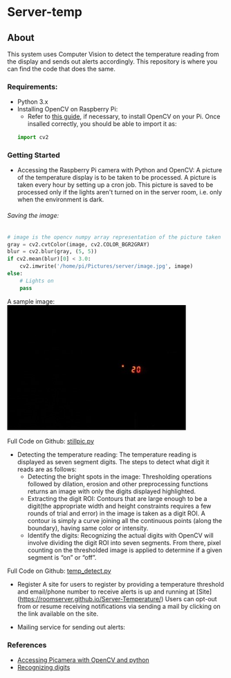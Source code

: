# Server-temp

## About

This system uses Computer Vision to detect the temperature reading from the display and sends out alerts accordingly. This repository is where you can find the code that does the same.

### Requirements:
* Python 3.x
* Installing OpenCV on Raspberry Pi:
    - Refer to [this guide](https://www.pyimagesearch.com/2018/09/26/install-opencv-4-on-your-raspberry-pi), if necessary, to install OpenCV on your Pi. Once insalled correctly, you should be able to import it as:
    ```python
    import cv2
    ```

### Getting Started
    
* Accessing the Raspberry Pi camera with Python and OpenCV:
	A picture of the temperature display is to be taken to be processed. A picture is taken every hour by setting up a cron job. This picture is saved to be processed only if the lights aren't turned on in the server room, i.e. only when the environment is dark.
    
###### Saving the image:
```python
# image is the opencv numpy array representation of the picture taken
gray = cv2.cvtColor(image, cv2.COLOR_BGR2GRAY)
blur = cv2.blur(gray, (5, 5))
if cv2.mean(blur)[0] < 3.0:
	cv2.imwrite('/home/pi/Pictures/server/image.jpg', image)
else:
	# Lights on
	pass
```

A sample image: 
![Temp display](/images/image.jpg)

Full Code on Github: [stillpic.py](https://github.com/shwetha1607/Server-temp/blob/Version-1.1/stillpic.py)

* Detecting the temperature reading:
	The temperature reading is displayed as seven segment digits. The steps to detect what digit it reads are as follows:
	- Detecting the bright spots in the image: Thresholding operations followed by dilation, erosion and other preprocessing functions returns an image with only the digits displayed highlighted.
	- Extracting the digit ROI: Contours that are large enough to be a digit(the appropriate width and height constraints requires a few rounds of trial and error) in the image is taken as a digit ROI. A contour is simply a curve joining all the continuous points (along the boundary), having same color or intensity.
	- Identify the digits: Recognizing the actual digits with OpenCV will involve dividing the digit ROI into seven segments. From there, pixel counting on the thresholded image is applied to determine if a given segment is “on” or “off”.
	
Full Code on Github: [temp_detect.py](https://github.com/shwetha1607/Server-temp/blob/Version-1.1/temp_detect2.py)

* Register
	A site for users to register by providing a temperature threshold and email/phone number to receive alerts is up and running at
    [Site] (https://roomserver.github.io/Server-Temperature/)
	Users can opt-out from or resume receiving notifications via sending a mail by clicking on the link available on the site.

* Mailing service for sending out alerts:


### References

* [Accessing Picamera with OpenCV and python](https://www.pyimagesearch.com/2015/03/30/accessing-the-raspberry-pi-camera-with-opencv-and-python/)
* [Recognizing digits](https://www.pyimagesearch.com/2017/02/13/recognizing-digits-with-opencv-and-python/)

